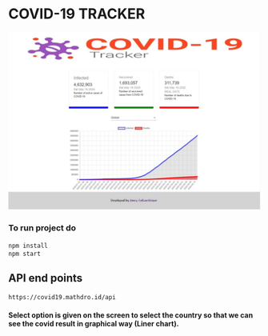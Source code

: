 # COVID-19 TRACKER

![COVID-19 Tracker](./src/images/covid-tracker.JPG)

### To run project do

```
npm install
npm start
```

## API end points

```
https://covid19.mathdro.id/api
```

#### Select option is given on the screen to select the country so that we can see the covid result in graphical way (Liner chart).
